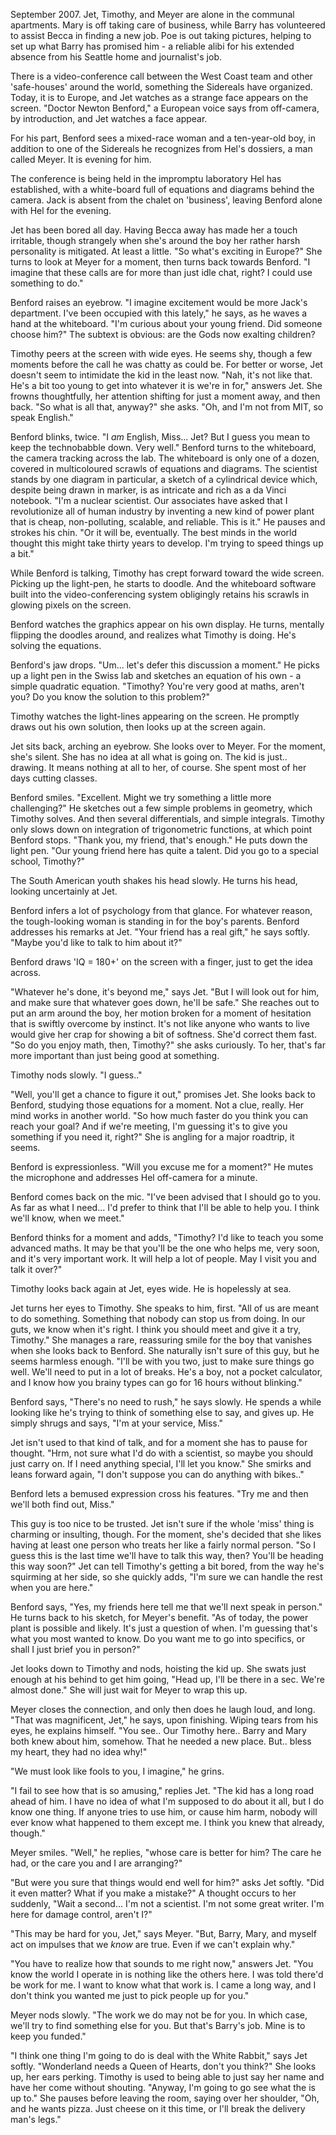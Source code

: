 September 2007. Jet, Timothy, and Meyer are alone in the communal apartments. Mary is off taking care of business, while Barry has volunteered to assist Becca in finding a new job. Poe is out taking pictures, helping to set up what Barry has promised him - a reliable alibi for his extended absence from his Seattle home and journalist's job.

There is a video-conference call between the West Coast team and other 'safe-houses' around the world, something the Sidereals have organized. Today, it is to Europe, and Jet watches as a strange face appears on the screen. "Doctor Newton Benford," a European voice says from off-camera, by introduction, and Jet watches a face appear.

For his part, Benford sees a mixed-race woman and a ten-year-old boy, in addition to one of the Sidereals he recognizes from Hel's dossiers, a man called Meyer. It is evening for him.

The conference is being held in the impromptu laboratory Hel has established, with a white-board full of equations and diagrams behind the camera. Jack is absent from the chalet on 'business', leaving Benford alone with Hel for the evening.

Jet has been bored all day. Having Becca away has made her a touch irritable, though strangely when she's around the boy her rather harsh personality is mitigated. At least a little. "So what's exciting in Europe?" She turns to look at Meyer for a moment, then turns back towards Benford. "I imagine that these calls are for more than just idle chat, right? I could use something to do."

Benford raises an eyebrow. "I imagine excitement would be more Jack's department. I've been occupied with this lately," he says, as he waves a hand at the whiteboard. "I'm curious about your young friend. Did someone choose him?" The subtext is obvious: are the Gods now exalting children?

Timothy peers at the screen with wide eyes. He seems shy, though a few moments before the call he was chatty as could be. For better or worse, Jet doesn't seem to intimidate the kid in the least now. "Nah, it's not like that. He's a bit too young to get into whatever it is we're in for," answers Jet. She frowns thoughtfully, her attention shifting for just a moment away, and then back. "So what is all that, anyway?" she asks. "Oh, and I'm not from MIT, so speak English."

Benford blinks, twice. "I _am_ English, Miss... Jet? But I guess you mean to keep the technobabble down. Very well." Benford turns to the whiteboard, the camera tracking across the lab. The whiteboard is only one of a dozen, covered in multicoloured scrawls of equations and diagrams. The scientist stands by one diagram in particular, a sketch of a cylindrical device which, despite being drawn in marker, is as intricate and rich as a da Vinci notebook. "I'm a nuclear scientist. Our associates have asked that I revolutionize all of human industry by inventing a new kind of power plant that is cheap, non-polluting, scalable, and reliable. This is it." He pauses and strokes his chin. "Or it will be, eventually. The best minds in the world thought this might take thirty years to develop. I'm trying to speed things up a bit."

While Benford is talking, Timothy has crept forward toward the wide screen. Picking up the light-pen, he starts to doodle. And the whiteboard software built into the video-conferencing system obligingly retains his scrawls in glowing pixels on the screen.

Benford watches the graphics appear on his own display. He turns, mentally flipping the doodles around, and realizes what Timothy is doing. He's solving the equations.

Benford's jaw drops. "Um... let's defer this discussion a moment." He picks up a light pen in the Swiss lab and sketches an equation of his own - a simple quadratic equation. "Timothy? You're very good at maths, aren't you? Do you know the solution to this problem?"

Timothy watches the light-lines appearing on the screen. He promptly draws out his own solution, then looks up at the screen again.

Jet sits back, arching an eyebrow. She looks over to Meyer. For the moment, she's silent. She has no idea at all what is going on. The kid is just.. drawing. It means nothing at all to her, of course. She spent most of her days cutting classes.

Benford smiles. "Excellent. Might we try something a little more challenging?" He sketches out a few simple problems in geometry, which Timothy solves. And then several differentials, and simple integrals. Timothy only slows down on integration of trigonometric functions, at which point Benford stops. "Thank you, my friend, that's enough." He puts down the light pen. "Our young friend here has quite a talent. Did you go to a special school, Timothy?"

The South American youth shakes his head slowly. He turns his head, looking uncertainly at Jet.

Benford infers a lot of psychology from that glance. For whatever reason, the tough-looking woman is standing in for the boy's parents. Benford addresses his remarks at Jet. "Your friend has a real gift," he says softly. "Maybe you'd like to talk to him about it?"

Benford draws 'IQ = 180+' on the screen with a finger, just to get the idea across.

"Whatever he's done, it's beyond me," says Jet. "But I will look out for him, and make sure that whatever goes down, he'll be safe." She reaches out to put an arm around the boy, her motion broken for a moment of hesitation that is swiftly overcome by instinct. It's not like anyone who wants to live would give her crap for showing a bit of softness. She'd correct them fast. "So do you enjoy math, then, Timothy?" she asks curiously. To her, that's far more important than just being good at something.

Timothy nods slowly. "I guess.."

"Well, you'll get a chance to figure it out," promises Jet. She looks back to Benford, studying those equations for a moment. Not a clue, really. Her mind works in another world. "So how much faster do you think you can reach your goal? And if we're meeting, I'm guessing it's to give you something if you need it, right?" She is angling for a major roadtrip, it seems.

Benford is expressionless. "Will you excuse me for a moment?" He mutes the microphone and addresses Hel off-camera for a minute.

Benford comes back on the mic. "I've been advised that I should go to you. As far as what I need... I'd prefer to think that I'll be able to help you. I think we'll know, when we meet."

Benford thinks for a moment and adds, "Timothy? I'd like to teach you some advanced maths. It may be that you'll be the one who helps me, very soon, and it's very important work. It will help a lot of people. May I visit you and talk it over?"

Timothy looks back again at Jet, eyes wide. He is hopelessly at sea.

Jet turns her eyes to Timothy. She speaks to him, first. "All of us are meant to do something. Something that nobody can stop us from doing. In our guts, we know when it's right. I think you should meet and give it a try, Timothy." She manages a rare, reassuring smile for the boy that vanishes when she looks back to Benford. She naturally isn't sure of this guy, but he seems harmless enough. "I'll be with you two, just to make sure things go well. We'll need to put in a lot of breaks. He's a boy, not a pocket calculator, and I know how you brainy types can go for 16 hours without blinking."

Benford says, "There's no need to rush," he says slowly. He spends a while looking like he's trying to think of something else to say, and gives up. He simply shrugs and says, "I'm at your service, Miss."

Jet isn't used to that kind of talk, and for a moment she has to pause for thought. "Hrm, not sure what I'd do with a scientist, so maybe you should just carry on. If I need anything special, I'll let you know." She smirks and leans forward again, "I don't suppose you can do anything with bikes.."

Benford lets a bemused expression cross his features. "Try me and then we'll both find out, Miss."

This guy is too nice to be trusted. Jet isn't sure if the whole 'miss' thing is charming or insulting, though. For the moment, she's decided that she likes having at least one person who treats her like a fairly normal person. "So I guess this is the last time we'll have to talk this way, then? You'll be heading this way soon?" Jet can tell Timothy's getting a bit bored, from the way he's squirming at her side, so she quickly adds, "I'm sure we can handle the rest when you are here."

Benford says, "Yes, my friends here tell me that we'll next speak in person." He turns back to his sketch, for Meyer's benefit. "As of today, the power plant is possible and likely. It's just a question of when. I'm guessing that's what you most wanted to know. Do you want me to go into specifics, or shall I just brief you in person?"

Jet looks down to Timothy and nods, hoisting the kid up. She swats just enough at his behind to get him going, "Head up, I'll be there in a sec. We're almost done." She will just wait for Meyer to wrap this up.

Meyer closes the connection, and only then does he laugh loud, and long. "That was magnificent, Jet," he says, upon finishing. Wiping tears from his eyes, he explains himself. "You see.. Our Timothy here.. Barry and Mary both knew about him, somehow. That he needed a new place. But.. bless my heart, they had no idea why!"

"We must look like fools to you, I imagine," he grins.

"I fail to see how that is so amusing," replies Jet. "The kid has a long road ahead of him. I have no idea of what I'm supposed to do about it all, but I do know one thing. If anyone tries to use him, or cause him harm, nobody will ever know what happened to them except me. I think you knew that already, though."

Meyer smiles. "Well," he replies, "whose care is better for him? The care he had, or the care you and I are arranging?"

"But were you sure that things would end well for him?" asks Jet softly. "Did it even matter? What if you make a mistake?" A thought occurs to her suddenly, "Wait a second... I'm not a scientist. I'm not some great writer. I'm here for damage control, aren't I?"

"This may be hard for you, Jet," says Meyer. "But, Barry, Mary, and myself act on impulses that we _know_ are true. Even if we can't explain why."

"You have to realize how that sounds to me right now," answers Jet. "You know the world I operate in is nothing like the others here. I was told there'd be work for me. I want to know what that work is. I came a long way, and I don't think you wanted me just to pick people up for you."

Meyer nods slowly. "The work we do may not be for you. In which case, we'll try to find something else for you. But that's Barry's job. Mine is to keep you funded."

"I think one thing I'm going to do is deal with the White Rabbit," says Jet softly. "Wonderland needs a Queen of Hearts, don't you think?" She looks up, her ears perking. Timothy is used to being able to just say her name and have her come without shouting. "Anyway, I'm going to go see what the is up to." She pauses before leaving the room, saying over her shoulder, "Oh, and he wants pizza. Just cheese on it this time, or I'll break the delivery man's legs."
